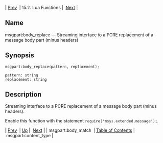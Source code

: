| [Prev](lua.ref.msgpart_body_match)  | 15.2. Lua Functions |  [Next](lua.ref.msgpart_content_type.php) |

<a name="lua.ref.msgpart_body_replace"></a>
## Name

msgpart:body_replace — Streaming interface to a PCRE replacement of a message body part (minus headers)

<a name="idp25732096"></a>
## Synopsis

`msgpart:body_replace(pattern, replacement);`

```
pattern: string
replacement: string
```
<a name="idp25734768"></a>
## Description

Streaming interface to a PCRE replacement of a message body part (minus headers).

Enable this function with the statement `require('msys.extended.message');`.

| [Prev](lua.ref.msgpart_body_match)  | [Up](lua.function.details.php) |  [Next](lua.ref.msgpart_content_type.php) |
| msgpart:body_match  | [Table of Contents](index) |  msgpart:content_type |
